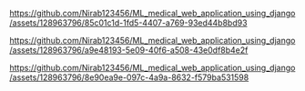 

https://github.com/Nirab123456/ML_medical_web_application_using_django/assets/128963796/85c01c1d-1fd5-4407-a769-93ed44b8bd93



https://github.com/Nirab123456/ML_medical_web_application_using_django/assets/128963796/a9e48193-5e09-40f6-a508-43e0df8b4e2f



https://github.com/Nirab123456/ML_medical_web_application_using_django/assets/128963796/8e90ea9e-097c-4a9a-8632-f579ba531598

